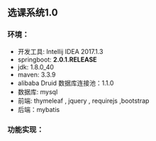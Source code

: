 ## 选课系统1.0

### 环境：

* 开发工具: Intellij IDEA 2017.1.3
* springboot: **2.0.1.RELEASE**
* jdk: 1.8.0_40
* maven: 3.3.9
* alibaba Druid 数据库连接池：1.1.0
* 数据库: mysql
* 前端: thymeleaf , jquery , requirejs ,bootstrap
* 后端：mybatis

### 功能实现：
